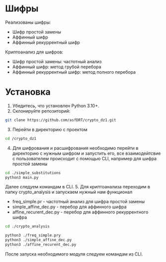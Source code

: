 # Шифры
Реализованы шифры:
- Шифр простой замены
- Аффинный шифр
- Аффинный рекуррентный  шифр

Криптоанализ для шифров:
- Шифр простой замены: частотный анализ
- Аффинный шифр: метод грубой перебора
- Аффинный рекуррентный шифр: метод полного перебора

# Установка
1. Убедитесь, что установлен Python 3.10+.
2. Склонируйте репозиторий:
```bash
git clone https://github.com/asfDRT/crypto_dz1.git
```
3. Перейти в директорию с проектом
```bash
cd /crypto_dz1
```
4. Для шифрования и расшифрования необходимо перейти в директорию с нужным шифром и запустить его, все взаимодейтсвие с пользователем происходит с помощью CLI, например для шифра простой замены
```bash
cd ./simple_substitutions
python3 main.py
```
Далее следуем командам в CLI.
5. Для криптоанализа переходим в папку crypto_analysis и запускаем нужный нам функционал
- freq_simple.pr - частотный анализ для шифра простой замены
- simple_affine_dec.py - перебор для аффинного шифра
- affine_recurent_dec.py - перебор для аффинного рекуррентного шифра

```bash
cd ./crypto_analysis

python3 ./freq_simple.pry
python3 ./simple_affine_dec.py
python3 ./affine_recurent_dec.py
```
После запуска необходимого модуля следуем командам из CLI.
